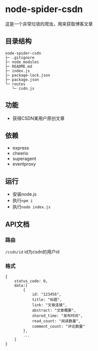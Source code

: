 # node-spider-csdn

这是一个非常垃圾的爬虫，用来获取博客文章

## 目录结构

```shell
node-spider-csdn
├─ .gitignore
├─ node_modules
├─ README.md
├─ index.js
├─ package-lock.json
├─ package.json
└─ routes
   └─ csdn.js
```

## 功能

- 获得CSDN某用户原创文章

## 依赖

- express
- cheerio
- superagent
- eventproxy

## 运行

- 安装node.js
- 执行`npm i`
- 执行`node index.js`

## API文档

### 路由

`/csdn/id` id为csdn的用户id

### 格式

```
{
    status_code: 0,
    data:[
        {
            id: "123456",
            title: "标题",
            link: "文章连接",
            abstract: "文章概要",
            shared_time: "发布时间",
            read_count: "阅读数量",
            comment_count: "评论数量"
        },
        ...
    ]
}
```